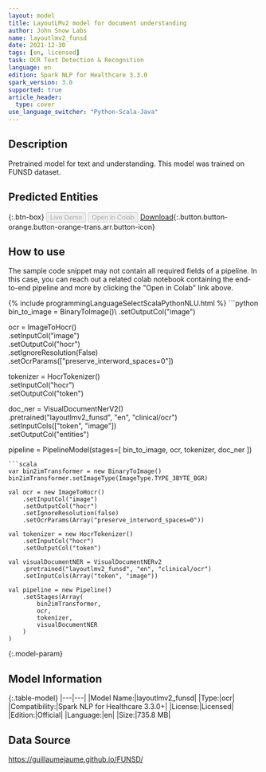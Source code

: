 ```yaml
---
layout: model
title: LayoutLMv2 model for document understanding
author: John Snow Labs
name: layoutlmv2_funsd
date: 2021-12-30
tags: [en, licensed]
task: OCR Text Detection & Recognition
language: en
edition: Spark NLP for Healthcare 3.3.0
spark_version: 3.0
supported: true
article_header:
  type: cover
use_language_switcher: "Python-Scala-Java"
---
```


## Description

Pretrained model for text and understanding. This model was trained on FUNSD dataset.

## Predicted Entities



{:.btn-box}
<button class="button button-orange" disabled>Live Demo</button>
<button class="button button-orange" disabled>Open in Colab</button>
[Download](https://s3.amazonaws.com/auxdata.johnsnowlabs.com/clinical/ocr/layoutlmv2_funsd_en_3.3.0_3.0_1640854497540.zip){:.button.button-orange.button-orange-trans.arr.button-icon}

## How to use

The sample code snippet may not contain all required fields of a pipeline. In this case, you can reach out a related colab notebook containing the end-to-end pipeline and more by clicking the "Open in Colab" link above.




<div class="tabs-box" markdown="1">
{% include programmingLanguageSelectScalaPythonNLU.html %}
```python
bin_to_image = BinaryToImage()\
    .setOutputCol("image")

ocr = ImageToHocr()\
    .setInputCol("image")\
    .setOutputCol("hocr")\
    .setIgnoreResolution(False)\
    .setOcrParams(["preserve_interword_spaces=0"])

tokenizer = HocrTokenizer()\
    .setInputCol("hocr")\
    .setOutputCol("token")

doc_ner = VisualDocumentNerV2()\
    .pretrained("layoutlmv2_funsd", "en", "clinical/ocr")\
    .setInputCols(["token", "image"])\
    .setOutputCol("entities")

pipeline = PipelineModel(stages=[
    bin_to_image,
    ocr,
    tokenizer,
    doc_ner
    ])
```
```scala
var bin2imTransformer = new BinaryToImage()
bin2imTransformer.setImageType(ImageType.TYPE_3BYTE_BGR)

val ocr = new ImageToHocr()
    .setInputCol("image")
    .setOutputCol("hocr")
    .setIgnoreResolution(false)
    .setOcrParams(Array("preserve_interword_spaces=0"))

val tokenizer = new HocrTokenizer()
    .setInputCol("hocr")
    .setOutputCol("token")

val visualDocumentNER = VisualDocumentNERv2
    .pretrained("layoutlmv2_funsd", "en", "clinical/ocr")
    .setInputCols(Array("token", "image"))

val pipeline = new Pipeline()
    .setStages(Array(
        bin2imTransformer,
        ocr,
        tokenizer,
        visualDocumentNER
    )
)
```
</div>

{:.model-param}
## Model Information

{:.table-model}
|---|---|
|Model Name:|layoutlmv2_funsd|
|Type:|ocr|
|Compatibility:|Spark NLP for Healthcare 3.3.0+|
|License:|Licensed|
|Edition:|Official|
|Language:|en|
|Size:|735.8 MB|

## Data Source

https://guillaumejaume.github.io/FUNSD/